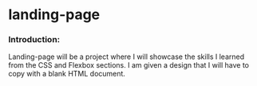 # landing-page
### Introduction:
Landing-page will be a project where I will showcase the skills I learned from the CSS and Flexbox sections.
I am given a design that I will have to copy with a blank HTML document.